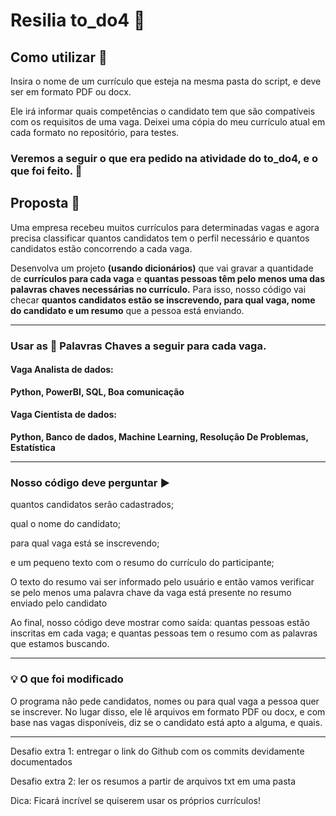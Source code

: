 <h1>Resilia to_do4 📒</h1>


<h2>Como utilizar 💢</h2>
Insira o nome de um currículo que esteja na mesma pasta do script, e deve ser em formato PDF ou docx.

Ele irá informar quais competências o candidato tem que são compatíveis com os requisitos de uma vaga. Deixei uma cópia do meu currículo atual em cada formato no repositório, para testes.


<h3> Veremos a seguir o que era pedido na atividade do to_do4, e o que foi feito. 🚦</h3>

<h2>Proposta 📑</h2>
Uma empresa recebeu muitos currículos para determinadas vagas e agora precisa classificar quantos candidatos tem o perfil necessário e quantos candidatos estão concorrendo a cada vaga. 

Desenvolva um projeto **(usando dicionários)** que vai gravar a quantidade de **currículos para cada vaga** e **quantas pessoas têm pelo menos uma das palavras chaves necessárias no currículo.** Para isso, nosso código vai checar **quantos candidatos estão se inscrevendo, para qual vaga, nome do candidato e um resumo** que a pessoa está enviando.

___

<h3>Usar as 🔑 Palavras Chaves a seguir para cada vaga. </h3>
<h4> Vaga Analista de dados: </h4>

  **Python, PowerBI, SQL, Boa comunicação**

<h4> Vaga Cientista de dados: </h4>

  **Python, Banco de dados, Machine Learning, Resolução De Problemas, Estatística**

___

<h3>Nosso código deve perguntar ▶</h2>
quantos candidatos serão cadastrados;

qual o nome do candidato;

para qual vaga está se inscrevendo;

e um pequeno texto com o resumo do currículo do participante;

O texto do resumo vai ser informado pelo usuário e então vamos verificar se pelo menos uma palavra chave da vaga está presente no resumo enviado pelo candidato

Ao final, nosso código deve mostrar como saída: quantas pessoas estão inscritas em cada vaga; e quantas pessoas tem o resumo com as palavras que estamos buscando.

___

<h3>💡 O que foi modificado</h3>
O programa não pede candidatos, nomes ou para qual vaga a pessoa quer se inscrever. No lugar disso, ele lê arquivos em formato PDF ou docx, e com base nas vagas disponíveis, diz se o candidato está apto a alguma, e quais.



___
Desafio extra 1: entregar o link do Github com os commits devidamente documentados

Desafio extra 2: ler os resumos a partir de arquivos txt em uma pasta 

Dica: Ficará incrível se quiserem usar os próprios currículos! 